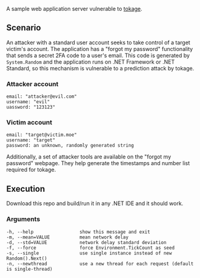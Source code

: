 A sample web application server vulnerable to [tokage](https://github.com/cubsphere/tokage).

## Scenario

An attacker with a standard user account seeks to take control of a target victim's account. The application has a "forgot my password" functionality that sends a secret 2FA code to a user's email. This code is generated by `System.Random` and the application runs on .NET Framework or .NET Standard, so this mechanism is vulnerable to a prediction attack by tokage.

### Attacker account

```
email: "attacker@evil.com"
username: "evil"
uassword: "123123"
```

### Victim account

```
email: "target@victim.moe"
username: "target"
password: an unknown, randomly generated string
```

Additionally, a set of attacker tools are available on the "forgot my password" webpage. They help generate the timestamps and number list required for tokage.

## Execution

Download this repo and build/run it in any .NET IDE and it should work.

### Arguments

```
-h, --help                 show this message and exit
-m, --mean=VALUE           mean network delay
-d, --std=VALUE            network delay standard deviation
-f, --force                force Environment.TickCount as seed
-s, --single               use single instance instead of new Random().Next()
-n, --newthread            use a new thread for each request (default is single-thread)
```
